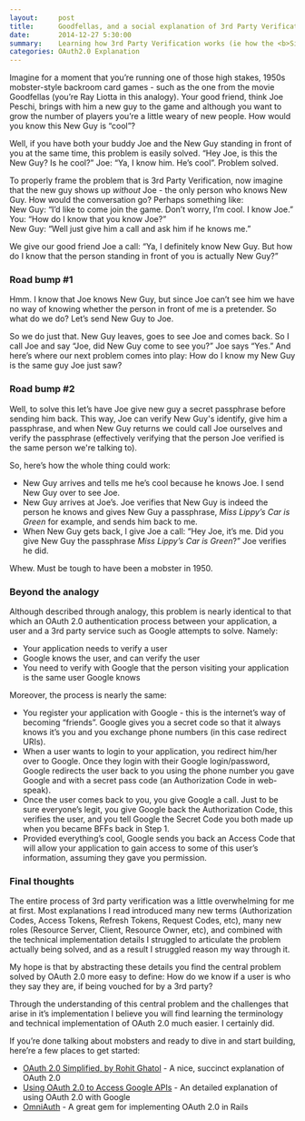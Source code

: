 ```yaml
---
layout:     post
title:      Goodfellas, and a social explanation of 3rd Party Verification 
date:       2014-12-27 5:30:00
summary:    Learning how 3rd Party Verification works (ie how the <b>Sign-in with Google</b> button works) should not have been as difficult as I found it to be. This post explains <i>why</i> OAuth works the way it does. Definitely written for beginner web devs. 
categories: OAuth2.0 Explanation 
---
```


Imagine for a moment that you’re running one of those high stakes, 1950s mobster-style backroom card games - such as the one from the movie Goodfellas (you’re Ray Liotta in this analogy). Your good friend, think Joe Peschi, brings with him a new guy to the game and although you want to grow the number of players you’re a little weary of new people. How would you know this New Guy is “cool”?

Well, if you have both your buddy Joe and the New Guy standing in front of you at the same time, this problem is easily solved. “Hey Joe, is this the New Guy? Is he cool?” Joe: “Ya, I know him. He’s cool”. Problem solved. 

To properly frame the problem that is 3rd Party Verification, now imagine that the new guy shows up *without* Joe - the only person who knows New Guy. How would the conversation go? Perhaps something like:  
New Guy: “I’d like to come join the game. Don’t worry, I’m cool. I know Joe.”  
You: “How do I know that you know Joe?”  
New Guy: “Well just give him a call and ask him if he knows me.”

We give our good friend Joe a call:
“Ya, I definitely know New Guy. But how do I know that the person standing in front of you is actually New Guy?” 

### Road bump #1

Hmm. I know that Joe knows New Guy, but since Joe can’t see him we have no way of knowing whether the person in front of me is a pretender. So what do we do? Let’s send New Guy to Joe.

So we do just that. New Guy leaves, goes to see Joe and comes back. So I call Joe and say “Joe, did New Guy come to see you?” Joe says “Yes.” And here’s where our next problem comes into play: How do I know my New Guy is the same guy Joe just saw? 

### Road bump #2

Well, to solve this let’s have Joe give new guy a secret passphrase before sending him back. This way, Joe can verify New Guy's identify, give him a passphrase, and when New Guy returns we could call Joe ourselves and verify the passphrase (effectively verifying that the person Joe verified is the same person we're talking to).

So, here’s how the whole thing could work:
  
  + New Guy arrives and tells me he’s cool because he knows Joe. I send New Guy over to see Joe.
  + New Guy arrives at Joe’s. Joe verifies that New Guy is indeed the person he knows and gives New Guy a passphrase, *Miss Lippy’s Car is Green* for example, and sends him back to me.
  + When New Guy gets back, I give Joe a call: “Hey Joe, it’s me. Did you give New Guy the passphrase *Miss Lippy’s Car is Green*?” Joe verifies he did.

Whew. Must be tough to have been a mobster in 1950. 

### Beyond the analogy

Although described through analogy, this problem is nearly identical to that which an OAuth 2.0 authentication process between your application, a user and a 3rd party service such as Google attempts to solve. Namely:

  - Your application needs to verify a user
  - Google knows the user, and can verify the user
  - You need to verify with Google that the person visiting your application is the same user Google knows

Moreover, the process is nearly the same:

  - You register your application with Google - this is the internet’s way of becoming “friends”. Google gives you a secret code so that it always knows it’s you and you exchange phone numbers (in this case redirect URIs). 
  - When a user wants to login to your application, you redirect him/her over to Google. Once they login with their Google login/password, Google redirects the user back to you using the phone number you gave Google and with a secret pass code (an Authorization Code in web-speak).
  - Once the user comes back to you, you give Google a call. Just to be sure everyone’s legit, you give Google back the Authorization Code, this verifies the user, and you tell Google the Secret Code you both made up when you became BFFs back in Step 1. 
  - Provided everything’s cool, Google sends you back an Access Code that will allow your application to gain access to some of this user’s information, assuming they gave you permission. 

### Final thoughts

The entire process of 3rd party verification was a little overwhelming for me at first. Most explanations I read introduced many new terms (Authorization Codes, Access Tokens, Refresh Tokens, Request Codes, etc), many new roles (Resource Server, Client, Resource Owner, etc), and combined with the technical implementation details I struggled to articulate the problem actually being solved, and as a result I struggled reason my way through it. 

My hope is that by abstracting these details you find the central problem solved by OAuth 2.0 more easy to define:  How do we know if a user is who they say they are, if being vouched for by a 3rd party?

Through the understanding of this central problem and the challenges that arise in it’s implementation I believe you will find learning the terminology and technical implementation of OAuth 2.0 much easier. I certainly did. 

If you’re done talking about mobsters and ready to dive in and start building, here’re a few places to get started:

  + [OAuth 2.0 Simplified, by Rohit Ghatol](http://www.slideshare.net/rohitsghatol/oauth-20-simplified) - A nice, succinct explanation of OAuth 2.0
  + [Using OAuth 2.0 to Access Google APIs](https://developers.google.com/accounts/docs/OAuth2) - An detailed explanation of using OAuth 2.0 with Google 
  + [OmniAuth](https://github.com/intridea/omniauth) - A great gem for implementing OAuth 2.0 in Rails